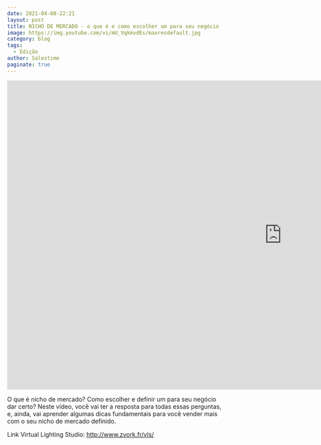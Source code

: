 ```yaml
---
date: 2021-04-08-22:21
layout: post
title: NICHO DE MERCADO - o que é e como escolher um para seu negócio
image: https://img.youtube.com/vi/mU_VqkmvdEs/maxresdefault.jpg
category: blog
tags:
  - Edição
author: Salestime
paginate: true
---
```


<iframe width="1280" height="720" src="https://www.youtube.com/embed/mU_VqkmvdEs" title="YouTube video player" frameborder="0" allow="accelerometer; autoplay; clipboard-write; encrypted-media; gyroscope; picture-in-picture" allowfullscreen></iframe>

O que é nicho de mercado? Como escolher e definir um para seu negócio dar certo?
Neste vídeo, você vai ter a resposta para todas essas perguntas, e, ainda, vai aprender algumas dicas fundamentais para você vender mais com o seu nicho de mercado definido.

Link Virtual Lighting Studio: 
http://www.zvork.fr/vls/
